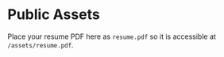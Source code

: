 # Public Assets

Place your resume PDF here as `resume.pdf` so it is accessible at `/assets/resume.pdf`.
